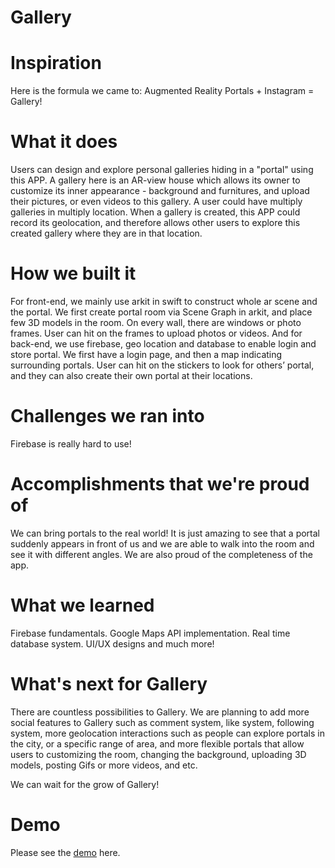 # Gallery
# Inspiration
Here is the formula we came to: Augmented Reality Portals + Instagram = Gallery!

# What it does
Users can design and explore personal galleries hiding in a "portal" using this APP. A gallery here is an AR-view house which allows its owner to customize its inner appearance - background and furnitures, and upload their pictures, or even videos to this gallery. A user could have multiply galleries in multiply location. When a gallery is created, this APP could record its geolocation, and therefore allows other users to explore this created gallery where they are in that location.

# How we built it
For front-end, we mainly use arkit in swift to construct whole ar scene and the portal. We first create portal room via Scene Graph in arkit, and place few 3D models in the room. On every wall, there are windows or photo frames. User can hit on the frames to upload photos or videos. And for back-end, we use firebase, geo location and database to enable login and store portal. We first have a login page, and then a map indicating surrounding portals. User can hit on the stickers to look for others’ portal, and they can also create their own portal at their locations.

# Challenges we ran into
Firebase is really hard to use!

# Accomplishments that we're proud of
We can bring portals to the real world! It is just amazing to see that a portal suddenly appears in front of us and we are able to walk into the room and see it with different angles. We are also proud of the completeness of the app.

# What we learned
Firebase fundamentals. Google Maps API implementation. Real time database system. UI/UX designs and much more!

# What's next for Gallery
There are countless possibilities to Gallery. We are planning to add more social features to Gallery such as comment system, like system, following system, more geolocation interactions such as people can explore portals in the city, or a specific range of area, and more flexible portals that allow users to customizing the room, changing the background, uploading 3D models, posting Gifs or more videos, and etc.

We can wait for the grow of Gallery!

# Demo
Please see the [demo](https://youtu.be/lVPNWFRuY6A) here.
